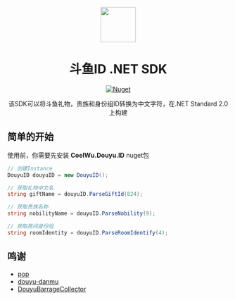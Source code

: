 <p align="center">
    <img src="https://i.loli.net/2021/01/25/3nWzZm1A5DTNSsQ.png" align="center" height="80"/>
</p>

<div align="center">

# 斗鱼ID .NET SDK

[![Nuget](https://img.shields.io/nuget/v/CoelWu.Douyu.ID)](https://www.nuget.org/packages/CoelWu.Douyu.ID/)

该SDK可以将斗鱼礼物，贵族和身份组ID转换为中文字符，在.NET Standard 2.0上构建

</div>

## 简单的开始

使用前，你需要先安装 **CoelWu.Douyu.ID** nuget包

```csharp
// 创建Instance
DouyuID douyuID = new DouyuID();

// 获取礼物中文名
string giftName = douyuID.ParseGiftId(824);

// 获取贵族名称
string nobilityName = douyuID.ParseNobility(9);

// 获取房间身份组
string roomIdentity = douyuID.ParseRoomIdentify(4);
```

## 鸣谢
- [pop](https://github.com/popzoo/pop)
- [douyu-danmu](https://github.com/lukaiqi/douyu-danmu)
- [DouyuBarrageCollector](https://github.com/JackGeminiKu/DouyuBarrageCollector)